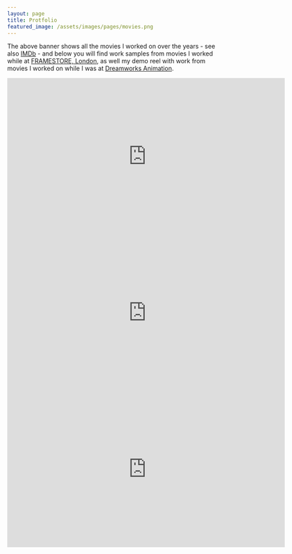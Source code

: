 ```yaml
---
layout: page
title: Protfolio
featured_image: /assets/images/pages/movies.png
---
```


The above banner shows all the movies I worked on over the years - see also [IMDb](https://www.imdb.com/name/nm0652339/) - and below you will find work samples from movies I worked while at [FRAMESTORE, London](https://www.framestore.com/), as well my demo reel with work from movies I worked on while I was at [Dreamworks Animation](http://www.dreamworksanimation.com).


<iframe src="https://player.vimeo.com/video/353638267" width="640" height="360" frameborder="0" allow="autoplay; fullscreen" allowfullscreen></iframe>
<iframe src="https://player.vimeo.com/video/353637915" width="640" height="360" frameborder="0" allow="autoplay; fullscreen" allowfullscreen></iframe>
<iframe src="https://player.vimeo.com/video/178415077" width="640" height="360" frameborder="0" allow="autoplay; fullscreen" allowfullscreen></iframe>
